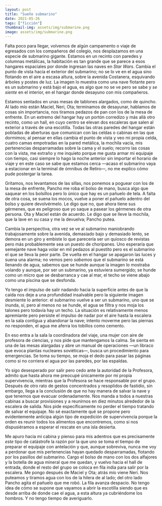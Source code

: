 ```yaml
---
layout: post
title: "Sueño submarino"
date: 2021-05-26
tags: ["ficción"]
thumbnail-img: assets/img/submarine.png
image: assets/img/submarine.png
---
```


Falta poco para llegar, volvemos de algún campamento o viaje de egresados con los compañeros del colegio, nos desplazamos en una especie de submarino gigante. Estamos en un recinto con paredes y columnas metálicas, la habitación es tan grande que se parece a esos hangares espaciales por donde ingresan las naves en *Star Wars*. Cambia el punto de vista hacia el exterior del submarino; no se lo ve en el agua sino flotando en el aire a escasa altura, sobre la avenida Costanera, esquivando árboles y postes de luz. La imagen lo muestra como una nave flotante pero es un submarino y está bajo el agua, es algo que no se ve pero se sabe y *se siente* en el interior, en el hangar donde desayuno con mis compañeros.

Estamos sentados en unas mesas de tablones alargados, como de quincho. Al lado mío están Maciel, Neri, Ota; terminamos de desayunar, hablamos de cosas sin importancia, nos tiramos pedazos de pan con los de la mesa de enfrente. En un extremo del hangar hay un portón corredizo y más allá otro recinto, como un hall, en cuyo centro se elevan dos escaleras que salen al exterior a través de una escotilla. Todas las otras paredes del hangar están pobladas de aberturas que comunican con las celdas o cabinas en las que dormimos; al pensar en ellas cambia el punto de vista y veo mi propia celda, cuatro camas empotradas en la pared metálica, la mochila vacía, mis pertenencias desparramadas sobre la cama y el suelo; recorro las cosas con la vista, me extraño y me inquieto porque me gusta armar mi equipaje con tiempo, casi siempre lo hago la noche anterior sin importar el horario de viaje y en este caso se sabe que estamos cerca —acaso el submarino vaya a estacionar en la terminal de ómnibus de Retiro—, no me explico cómo pude postergar la tarea.

Gritamos, nos levantamos de las sillas, nos ponemos a poguear con los de la mesa de enfrente, Pancho me roba el bolso de mano, busca algo que saquear en los bolsillos pero lo único que hay es un pañuelo de tela. A falta de otra cosa, se suena los mocos, vuelve a poner el pañuelo adentro del bolso y quiere devolvérmelo. Le digo que no, que ahora tiene sus gérmenes, que es peligroso que yo saque a pasear los gérmenes de otra persona. Ota y Maciel están de acuerdo. Le digo que se lleve la mochila, que la lave en su casa y me la devuelva; Pancho putea.

Cambia la perspectiva, otra vez se ve al submarino maniobrando trabajosamente sobre la avenida, demasiado bajo y demasiado lento, se demora en un giro y embiste lo que parecería ser un quiosco de revistas pero más probablemente sea un puesto de choripanes. Uno esperaría que semejante nave haga volar en mil pedazos al puestito pero es el submarino el que se lleva la peor parte. De vuelta en el hangar se apagaron las luces y suena una alarma; no vemos pero *sabemos* que el submarino se está llenando de agua, sabemos que se hunde aunque la imagen lo mostraba volando y aunque, por ser un submarino, ya estuviera sumergido; se hunde como un micro que se desbarranca y cae al mar, el techo se viene abajo como una piscina que se desfonda.

Yo tengo el impulso de salir nadando hacia la superficie antes de que la caída nos deje a una profundidad insalvable pero la siguiente imagen desmiente lo anterior: el submarino vuelve a ser un submarino, uno que se inunda, sí, pero al menos no se hunde, el agua se filtra y nos moja los talones pero todavía hay un techo. La situación es relativamente menos apremiante pero persiste el impulso de nadar por el aire hasta la escalera en la sala contigua y abandonar la nave; intento moverme pero las piernas no responden, el agua me aferra los tobillos como cemento.

En eso entra a la sala la coordinadora del viaje, una mujer con aire de profesora de ciencias, y nos pide que mantengamos la calma. Se sienta en una de las mesas alargadas y abre un manual de operaciones —un libraco que evoca plantas nucleares soviéticas—, busca  un procedimiento para emergencias. Se toma su tiempo, se moja el dedo para pasar las páginas como si no corriera el agua por las paredes, por las espaldas.

Yo sigo desesperado por salir pero cedo ante la autoridad de la Profesora, admito que hasta ahora me preocupé únicamente por mi propia supervivencia, mientras que la Profesora se hace responsable por el grupo. Después de otro rato de gestos concentrados y resoplidos de fastidio, sin embargo, llega a la conclusión de que no hay manera de salvar la nave y que tenemos que evacuar ordenadamente. Nos manda a todos a nuestras cabinas a buscar provisiones y a reunirnos en diez minutos alrededor de la escalera de salida. Nos pide específicamente no perder el tiempo tratando de salvar el equipaje. No sé exactamente qué se propone pero evidentemente anticipa algún tipo de expedición de supervivencia porque la orden es reunir todos los alimentos que encontremos, como si nos dispusiéramos a esperar el rescate en una isla desierta.

Me apuro hacia mi cabina y pienso para mis adentros que es precisamente *este* tipo de catástrofe la razón por la que uno se toma el tiempo de preparar el equipaje con antelación y que, aunque sobreviva, nunca me voy a perdonar que mis pertenencias hayan quedado desparramadas, flotando por los pasillos del submarino. Cargo el bolso de mano con los dos alfajores y la botella de agua mineral que me quedan, y vuelvo hacia el hall de entrada, donde el resto del grupo se coloca en fila india para salir por la escalera. Me pongo después de Maciel y Ota; atrás mío viene Neri. Nos puteamos y tiramos agua con los de la hilera de al lado; del otro lado Pancho agita el pañuelo que me robó. La fila avanza despacio. No tengo idea de cómo se supone que vayamos a abrir la escotilla siendo que es desde arriba de donde cae el agua, a esta altura ya cubriéndome los hombros. Y no tengo tiempo de averiguarlo.

